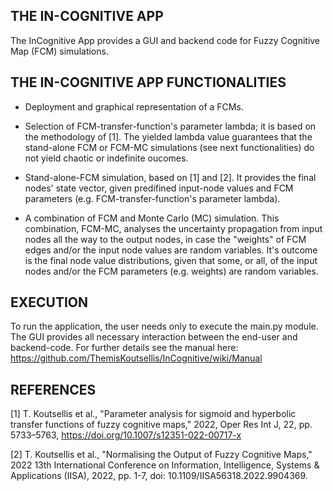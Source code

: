 THE IN-COGNITIVE APP
--------------------
The InCognitive App provides a GUI and backend code for Fuzzy Cognitive
Map (FCM) simulations.


THE IN-COGNITIVE APP FUNCTIONALITIES
------------------------------------
- Deployment and graphical representation of a FCMs.

- Selection of FCM-transfer-function's parameter lambda; it is based on
  the methodology of [1]. The yielded lambda value guarantees that the
  stand-alone FCM or FCM-MC simulations (see next functionalities) do not
  yield chaotic or indefinite oucomes.

- Stand-alone-FCM simulation, based on [1] and [2]. It provides the final
  nodes' state vector, given predifined input-node values and FCM parameters
  (e.g. FCM-transfer-function's parameter lambda).

- A combination of FCM and Monte Carlo (MC) simulation. This combination,
  FCM-MC, analyses the uncertainty propagation from input nodes all the way
  to the output nodes, in case the "weights" of FCM edges and/or the input
  node values are random variables. It's outcome is the final node value
  distributions, given that some, or all, of the input nodes and/or the FCM
  parameters (e.g. weights) are random variables.


EXECUTION
---------
To run the application, the user needs only to execute the main.py
module. The GUI provides all necessary interaction between the end-user
and backend-code. 
For further details see the manual here: https://github.com/ThemisKoutsellis/InCognitive/wiki/Manual


REFERENCES
----------
[1] T. Koutsellis et al., "Parameter analysis for sigmoid and hyperbolic
transfer functions of fuzzy cognitive maps," 2022, Oper Res Int J, 22,
pp. 5733–5763, https://doi.org/10.1007/s12351-022-00717-x

[2] T. Koutsellis et al., "Normalising the Output of Fuzzy Cognitive Maps,"
2022 13th International Conference on Information, Intelligence, Systems
& Applications (IISA), 2022, pp. 1-7, doi: 10.1109/IISA56318.2022.9904369.
